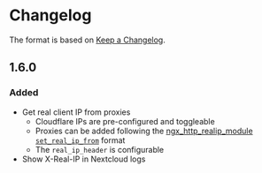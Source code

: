 # Changelog

The format is based on [Keep a Changelog](https://keepachangelog.com/en/1.1.0/).

## 1.6.0

### Added

- Get real client IP from proxies
    - Cloudflare IPs are pre-configured and toggleable
    - Proxies can be added following the [ngx_http_realip_module `set_real_ip_from`](https://nginx.org/en/docs/http/ngx_http_realip_module.html) format
    - The `real_ip_header` is configurable
- Show X-Real-IP in Nextcloud logs
